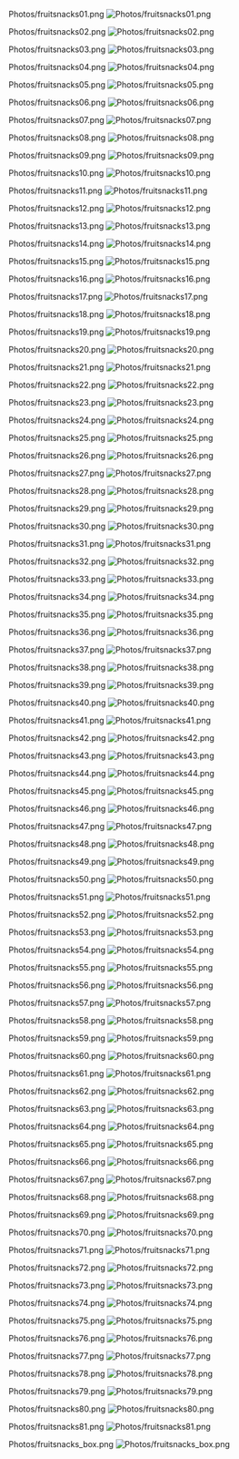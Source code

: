 Photos/fruitsnacks01.png
![`Photos/fruitsnacks01.png`](Photos/fruitsnacks01.png)


Photos/fruitsnacks02.png
![`Photos/fruitsnacks02.png`](Photos/fruitsnacks02.png)


Photos/fruitsnacks03.png
![`Photos/fruitsnacks03.png`](Photos/fruitsnacks03.png)


Photos/fruitsnacks04.png
![`Photos/fruitsnacks04.png`](Photos/fruitsnacks04.png)


Photos/fruitsnacks05.png
![`Photos/fruitsnacks05.png`](Photos/fruitsnacks05.png)


Photos/fruitsnacks06.png
![`Photos/fruitsnacks06.png`](Photos/fruitsnacks06.png)


Photos/fruitsnacks07.png
![`Photos/fruitsnacks07.png`](Photos/fruitsnacks07.png)


Photos/fruitsnacks08.png
![`Photos/fruitsnacks08.png`](Photos/fruitsnacks08.png)


Photos/fruitsnacks09.png
![`Photos/fruitsnacks09.png`](Photos/fruitsnacks09.png)


Photos/fruitsnacks10.png
![`Photos/fruitsnacks10.png`](Photos/fruitsnacks10.png)


Photos/fruitsnacks11.png
![`Photos/fruitsnacks11.png`](Photos/fruitsnacks11.png)


Photos/fruitsnacks12.png
![`Photos/fruitsnacks12.png`](Photos/fruitsnacks12.png)


Photos/fruitsnacks13.png
![`Photos/fruitsnacks13.png`](Photos/fruitsnacks13.png)


Photos/fruitsnacks14.png
![`Photos/fruitsnacks14.png`](Photos/fruitsnacks14.png)


Photos/fruitsnacks15.png
![`Photos/fruitsnacks15.png`](Photos/fruitsnacks15.png)


Photos/fruitsnacks16.png
![`Photos/fruitsnacks16.png`](Photos/fruitsnacks16.png)


Photos/fruitsnacks17.png
![`Photos/fruitsnacks17.png`](Photos/fruitsnacks17.png)


Photos/fruitsnacks18.png
![`Photos/fruitsnacks18.png`](Photos/fruitsnacks18.png)


Photos/fruitsnacks19.png
![`Photos/fruitsnacks19.png`](Photos/fruitsnacks19.png)


Photos/fruitsnacks20.png
![`Photos/fruitsnacks20.png`](Photos/fruitsnacks20.png)


Photos/fruitsnacks21.png
![`Photos/fruitsnacks21.png`](Photos/fruitsnacks21.png)


Photos/fruitsnacks22.png
![`Photos/fruitsnacks22.png`](Photos/fruitsnacks22.png)


Photos/fruitsnacks23.png
![`Photos/fruitsnacks23.png`](Photos/fruitsnacks23.png)


Photos/fruitsnacks24.png
![`Photos/fruitsnacks24.png`](Photos/fruitsnacks24.png)


Photos/fruitsnacks25.png
![`Photos/fruitsnacks25.png`](Photos/fruitsnacks25.png)


Photos/fruitsnacks26.png
![`Photos/fruitsnacks26.png`](Photos/fruitsnacks26.png)


Photos/fruitsnacks27.png
![`Photos/fruitsnacks27.png`](Photos/fruitsnacks27.png)


Photos/fruitsnacks28.png
![`Photos/fruitsnacks28.png`](Photos/fruitsnacks28.png)


Photos/fruitsnacks29.png
![`Photos/fruitsnacks29.png`](Photos/fruitsnacks29.png)


Photos/fruitsnacks30.png
![`Photos/fruitsnacks30.png`](Photos/fruitsnacks30.png)


Photos/fruitsnacks31.png
![`Photos/fruitsnacks31.png`](Photos/fruitsnacks31.png)


Photos/fruitsnacks32.png
![`Photos/fruitsnacks32.png`](Photos/fruitsnacks32.png)


Photos/fruitsnacks33.png
![`Photos/fruitsnacks33.png`](Photos/fruitsnacks33.png)


Photos/fruitsnacks34.png
![`Photos/fruitsnacks34.png`](Photos/fruitsnacks34.png)


Photos/fruitsnacks35.png
![`Photos/fruitsnacks35.png`](Photos/fruitsnacks35.png)


Photos/fruitsnacks36.png
![`Photos/fruitsnacks36.png`](Photos/fruitsnacks36.png)


Photos/fruitsnacks37.png
![`Photos/fruitsnacks37.png`](Photos/fruitsnacks37.png)


Photos/fruitsnacks38.png
![`Photos/fruitsnacks38.png`](Photos/fruitsnacks38.png)


Photos/fruitsnacks39.png
![`Photos/fruitsnacks39.png`](Photos/fruitsnacks39.png)


Photos/fruitsnacks40.png
![`Photos/fruitsnacks40.png`](Photos/fruitsnacks40.png)


Photos/fruitsnacks41.png
![`Photos/fruitsnacks41.png`](Photos/fruitsnacks41.png)


Photos/fruitsnacks42.png
![`Photos/fruitsnacks42.png`](Photos/fruitsnacks42.png)


Photos/fruitsnacks43.png
![`Photos/fruitsnacks43.png`](Photos/fruitsnacks43.png)


Photos/fruitsnacks44.png
![`Photos/fruitsnacks44.png`](Photos/fruitsnacks44.png)


Photos/fruitsnacks45.png
![`Photos/fruitsnacks45.png`](Photos/fruitsnacks45.png)


Photos/fruitsnacks46.png
![`Photos/fruitsnacks46.png`](Photos/fruitsnacks46.png)


Photos/fruitsnacks47.png
![`Photos/fruitsnacks47.png`](Photos/fruitsnacks47.png)


Photos/fruitsnacks48.png
![`Photos/fruitsnacks48.png`](Photos/fruitsnacks48.png)


Photos/fruitsnacks49.png
![`Photos/fruitsnacks49.png`](Photos/fruitsnacks49.png)


Photos/fruitsnacks50.png
![`Photos/fruitsnacks50.png`](Photos/fruitsnacks50.png)


Photos/fruitsnacks51.png
![`Photos/fruitsnacks51.png`](Photos/fruitsnacks51.png)


Photos/fruitsnacks52.png
![`Photos/fruitsnacks52.png`](Photos/fruitsnacks52.png)


Photos/fruitsnacks53.png
![`Photos/fruitsnacks53.png`](Photos/fruitsnacks53.png)


Photos/fruitsnacks54.png
![`Photos/fruitsnacks54.png`](Photos/fruitsnacks54.png)


Photos/fruitsnacks55.png
![`Photos/fruitsnacks55.png`](Photos/fruitsnacks55.png)


Photos/fruitsnacks56.png
![`Photos/fruitsnacks56.png`](Photos/fruitsnacks56.png)


Photos/fruitsnacks57.png
![`Photos/fruitsnacks57.png`](Photos/fruitsnacks57.png)


Photos/fruitsnacks58.png
![`Photos/fruitsnacks58.png`](Photos/fruitsnacks58.png)


Photos/fruitsnacks59.png
![`Photos/fruitsnacks59.png`](Photos/fruitsnacks59.png)


Photos/fruitsnacks60.png
![`Photos/fruitsnacks60.png`](Photos/fruitsnacks60.png)


Photos/fruitsnacks61.png
![`Photos/fruitsnacks61.png`](Photos/fruitsnacks61.png)


Photos/fruitsnacks62.png
![`Photos/fruitsnacks62.png`](Photos/fruitsnacks62.png)


Photos/fruitsnacks63.png
![`Photos/fruitsnacks63.png`](Photos/fruitsnacks63.png)


Photos/fruitsnacks64.png
![`Photos/fruitsnacks64.png`](Photos/fruitsnacks64.png)


Photos/fruitsnacks65.png
![`Photos/fruitsnacks65.png`](Photos/fruitsnacks65.png)


Photos/fruitsnacks66.png
![`Photos/fruitsnacks66.png`](Photos/fruitsnacks66.png)


Photos/fruitsnacks67.png
![`Photos/fruitsnacks67.png`](Photos/fruitsnacks67.png)


Photos/fruitsnacks68.png
![`Photos/fruitsnacks68.png`](Photos/fruitsnacks68.png)


Photos/fruitsnacks69.png
![`Photos/fruitsnacks69.png`](Photos/fruitsnacks69.png)


Photos/fruitsnacks70.png
![`Photos/fruitsnacks70.png`](Photos/fruitsnacks70.png)


Photos/fruitsnacks71.png
![`Photos/fruitsnacks71.png`](Photos/fruitsnacks71.png)


Photos/fruitsnacks72.png
![`Photos/fruitsnacks72.png`](Photos/fruitsnacks72.png)


Photos/fruitsnacks73.png
![`Photos/fruitsnacks73.png`](Photos/fruitsnacks73.png)


Photos/fruitsnacks74.png
![`Photos/fruitsnacks74.png`](Photos/fruitsnacks74.png)


Photos/fruitsnacks75.png
![`Photos/fruitsnacks75.png`](Photos/fruitsnacks75.png)


Photos/fruitsnacks76.png
![`Photos/fruitsnacks76.png`](Photos/fruitsnacks76.png)


Photos/fruitsnacks77.png
![`Photos/fruitsnacks77.png`](Photos/fruitsnacks77.png)


Photos/fruitsnacks78.png
![`Photos/fruitsnacks78.png`](Photos/fruitsnacks78.png)


Photos/fruitsnacks79.png
![`Photos/fruitsnacks79.png`](Photos/fruitsnacks79.png)


Photos/fruitsnacks80.png
![`Photos/fruitsnacks80.png`](Photos/fruitsnacks80.png)


Photos/fruitsnacks81.png
![`Photos/fruitsnacks81.png`](Photos/fruitsnacks81.png)


Photos/fruitsnacks_box.png
![`Photos/fruitsnacks_box.png`](Photos/fruitsnacks_box.png)



